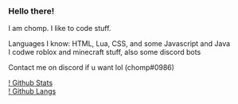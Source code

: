 ### Hello there!

I am chomp. I like to code stuff.

Languages I know: HTML, Lua, CSS, and some Javascript and Java <br>
I codwe roblox and minecraft stuff, also some discord bots

Contact me on discord if u want lol (chomp#0986)

[! Github Stats](https://github-readme-stats.vercel.app/api?username=ChompChompDead&show_icons=true&theme=tokyonight) <br>
[! Github Langs](https://github-readme-stats.vercel.app/api/top-langs/?username=ChompChompDead&show_icons=true&theme=tokyonight)
